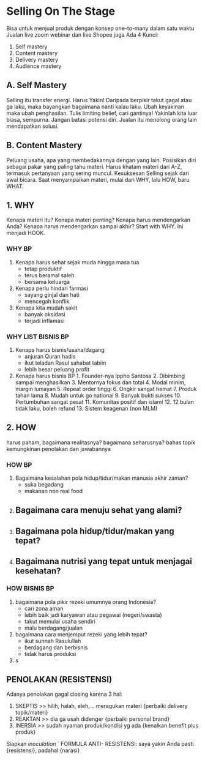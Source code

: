 # Selling On The Stage
Bisa untuk menjual produk dengan konsep one-to-many dalam satu waktu
Jualan live zoom webinar dan live Shopee juga
 Ada 4 Kunci:
 1. Self mastery
 2. Content mastery
 3. Delivery mastery
 4. Audience mastery

## A. Self Mastery
Selling itu transfer energi. Harus Yakin! Daripada berpikir takut gagal atau ga laku, maka bayangkan bagaimana nanti kalau laku. Ubah keyakinan maka ubah penghasilan. Tulis limiting belief, cari gantinya!
Yakinlah kita luar biasa, sempurna. Jangan batasi potensi diri. Jualan itu menolong orang lain mendapatkan solusi. 
## B. Content Mastery
Peluang usaha, apa yang membedakannya dengan yang lain. Posisikan diri sebagai pakar yang paling tahu materi. Harus khatam materi dari A-Z, termasuk pertanyaan yang sering muncul. Kesuksesan Selling sejak dari awal bicara. Saat menyampaikan materi, mulai dari WHY, lalu HOW, baru WHAT. 
## 1. WHY
Kenapa materi itu? Kenapa materi penting? Kenapa harus mendengarkan Anda? Kenapa harus mendengarkan sampai akhir? Start with WHY. Ini menjadi HOOK.
### WHY BP
1. Kenapa harus sehat sejak muda hingga masa tua
	- tetap produktif
	- terus beramal saleh
	- bersama keluarga
2.  Kenapa perlu hindari farmasi
	- sayang ginjal dan hati
	- mencegah konflik 
3. Kenapa kita mudah sakit
	- banyak oksidasi
	- terjadi inflamasi
### WHY LIST BISNIS BP
1. Kenapa harus bisnis/usaha/dagang
	- anjuran Quran hadis
	- ikut teladan Rasul sahabat tabiin
	- lebih besar peluang profit
2. Kenapa harus bisnis BP
	   1. Founder-nya Ippho Santosa 
	   2. Dibimbing sampai menghasilkan
	   3. Mentornya fokus dan total
	   4. Modal minim, margin lumayan
	   5. Repeat order tinggi
	   6. Ongkir sangat hemat
	   7. Produk tahan lama
	   8. Mudah untuk go national
	   9. Banyak bukti sukses
	   10. Pertumbuhan sangat pesat
	   11. Komunitas positif dan islami
	   12. 12 bulan tidak laku, boleh refund
	   13. Sistem keagenan (non MLM)
## 2. HOW 
harus paham, bagaimana realitasnya? bagaimana seharusnya? bahas topik kemungkinan penolakan dan jawabannya
### HOW BP 
1. Bagaimana kesalahan pola hidup/tidur/makan manusia akhir zaman?
	- suka begadang
	- makanan non real food
2. Bagaimana cara menuju sehat yang alami?
	- 
3. Bagaimana pola hidup/tidur/makan yang tepat?
	- 
4. Bagaimana nutrisi yang tepat untuk menjagai kesehatan?
	- 
### HOW BISNIS BP
1. bagaimana pola pikir rezeki umumnya orang Indonesia?
	- cari zona aman
	- lebih baik jadi karyawan atau pegawai (negeri/swasta)
	- takut memulai usaha sendiri
	- malu berdagang/jualan
2. bagaimana cara menjemput rezeki yang lebih tepat?
	- ikut sunnah Rasulullah
	- berdagang dan berbisnis
	- tidak harus produksi
3. s
## PENOLAKAN (RESISTENSI)
Adanya penolakan gagal closing karena 3 hal:
1. SKEPTIS >> hilih, halah, eleh,… meragukan materi {perbaiki delivery topik/materi}
2. REAKTAN >> dia ga usah didenger {perbaiki personal brand}
3. INERSIA >> sudah nyaman produk/kondisi yg ada {kenalkan benefit plus produk}

Siapkan _inoculation_
` FORMULA ANTI- RESISTENSI: saya yakin Anda pasti {resistensi}, padahal {narasi}

